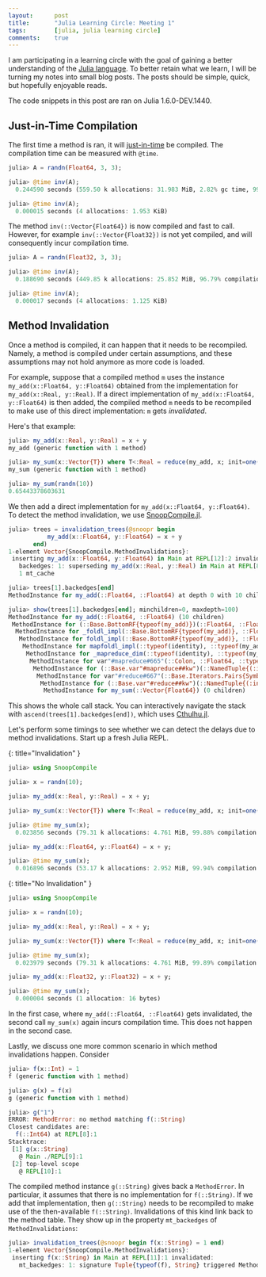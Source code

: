 ```yaml
---
layout:      post
title:       "Julia Learning Circle: Meeting 1"
tags:        [julia, julia learning circle]
comments:    true
---
```


I am participating in a learning circle with the goal of gaining a better understanding of the [Julia language](https://julialang.org/).
To better retain what we learn, I will be turning my notes into small blog posts.
The posts should be simple, quick, but hopefully enjoyable reads.

The code snippets in this post are ran on Julia 1.6.0-DEV.1440.

## Just-in-Time Compilation

The first time a method is ran, it will [just-in-time](https://en.wikipedia.org/wiki/Just-in-time_compilation) be compiled.
The compilation time can be measured with `@time`.

```julia
julia> A = randn(Float64, 3, 3);

julia> @time inv(A);
  0.244590 seconds (559.50 k allocations: 31.983 MiB, 2.82% gc time, 99.94% compilation time)

julia> @time inv(A);
  0.000015 seconds (4 allocations: 1.953 KiB)
```

The method `inv(::Vector{Float64})` is now compiled and fast to call.
However, for example `inv(::Vector{Float32})` is not yet compiled, and will consequently incur compilation time.

```julia
julia> A = randn(Float32, 3, 3);

julia> @time inv(A);
  0.188690 seconds (449.85 k allocations: 25.852 MiB, 96.79% compilation time)

julia> @time inv(A);
  0.000017 seconds (4 allocations: 1.125 KiB)
```

## Method Invalidation

Once a method is compiled, it can happen that it needs to be recompiled.
Namely, a method is compiled under certain assumptions, and these assumptions may not hold anymore as more code is loaded.

For example, suppose that a compiled method `m` uses the instance `my_add(x::Float64, y::Float64)` obtained from the implementation for `my_add(x::Real, y::Real)`.
If a direct implementation of `my_add(x::Float64, y::Float64)` is then added, the compiled method `m` needs to be recompiled to make use of this direct implementation: `m` gets _invalidated_.

Here's that example:

```julia
julia> my_add(x::Real, y::Real) = x + y
my_add (generic function with 1 method)

julia> my_sum(x::Vector{T}) where T<:Real = reduce(my_add, x; init=one(T))
my_sum (generic function with 1 method)

julia> my_sum(randn(10))
0.65443378603631
```

We then add a direct implementation for `my_add(x::Float64, y::Float64)`.
To detect the method invalidation, we use [SnoopCompile.jl](https://github.com/timholy/SnoopCompile.jl).

```julia
julia> trees = invalidation_trees(@snoopr begin
           my_add(x::Float64, y::Float64) = x + y
       end)
1-element Vector{SnoopCompile.MethodInvalidations}:
 inserting my_add(x::Float64, y::Float64) in Main at REPL[12]:2 invalidated:
   backedges: 1: superseding my_add(x::Real, y::Real) in Main at REPL[8]:1 with MethodInstance for my_add(::Float64, ::Float64) (10 children)
   1 mt_cache

julia> trees[1].backedges[end]
MethodInstance for my_add(::Float64, ::Float64) at depth 0 with 10 children

julia> show(trees[1].backedges[end]; minchildren=0, maxdepth=100)
MethodInstance for my_add(::Float64, ::Float64) (10 children)
 MethodInstance for (::Base.BottomRF{typeof(my_add)})(::Float64, ::Float64) (9 children)
  MethodInstance for _foldl_impl(::Base.BottomRF{typeof(my_add)}, ::Float64, ::Vector{Float64}) (8 children)
   MethodInstance for foldl_impl(::Base.BottomRF{typeof(my_add)}, ::Float64, ::Vector{Float64}) (7 children)
    MethodInstance for mapfoldl_impl(::typeof(identity), ::typeof(my_add), ::Float64, ::Vector{Float64}) (6 children)
     MethodInstance for _mapreduce_dim(::typeof(identity), ::typeof(my_add), ::Float64, ::Vector{Float64}, ::Colon) (5 children)
      MethodInstance for var"#mapreduce#665"(::Colon, ::Float64, ::typeof(mapreduce), ::typeof(identity), ::typeof(my_add), ::Vector{Float64}) (4 children)
       MethodInstance for (::Base.var"#mapreduce##kw")(::NamedTuple{(:init,), Tuple{Float64}}, ::typeof(mapreduce), ::typeof(identity), ::typeof(my_add), ::Vector{Float64}) (3 children)
        MethodInstance for var"#reduce#667"(::Base.Iterators.Pairs{Symbol, Float64, Tuple{Symbol}, NamedTuple{(:init,), Tuple{Float64}}}, ::typeof(reduce), ::typeof(my_add), ::Vector{Float64}) (2 children)
         MethodInstance for (::Base.var"#reduce##kw")(::NamedTuple{(:init,), Tuple{Float64}}, ::typeof(reduce), ::typeof(my_add), ::Vector{Float64}) (1 children)
          MethodInstance for my_sum(::Vector{Float64}) (0 children)
```

This shows the whole call stack.
You can interactively navigate the stack with `ascend(trees[1].backedges[end])`, which uses [Cthulhu.jl](https://github.com/JuliaDebug/Cthulhu.jl).

Let's perform some timings to see whether we can detect the delays due to method invalidations.
Start up a fresh Julia REPL.

{: title="Invalidation" }
```julia
julia> using SnoopCompile

julia> x = randn(10);

julia> my_add(x::Real, y::Real) = x + y;

julia> my_sum(x::Vector{T}) where T<:Real = reduce(my_add, x; init=one(T));

julia> @time my_sum(x);
  0.023856 seconds (79.31 k allocations: 4.761 MiB, 99.88% compilation time)

julia> my_add(x::Float64, y::Float64) = x + y;

julia> @time my_sum(x);
  0.016896 seconds (53.17 k allocations: 2.952 MiB, 99.94% compilation time)
```

{: title="No Invalidation" }
```julia
julia> using SnoopCompile

julia> x = randn(10);

julia> my_add(x::Real, y::Real) = x + y;

julia> my_sum(x::Vector{T}) where T<:Real = reduce(my_add, x; init=one(T));

julia> @time my_sum(x);
  0.023979 seconds (79.31 k allocations: 4.761 MiB, 99.89% compilation time)

julia> my_add(x::Float32, y::Float32) = x + y;

julia> @time my_sum(x);
  0.000004 seconds (1 allocation: 16 bytes)
```

In the first case, where `my_add(::Float64, ::Float64)` gets invalidated, the second call `my_sum(x)` again incurs compilation time.
This does not happen in the second case.

Lastly, we discuss one more common scenario in which method invalidations happen.
Consider

```julia
julia> f(x::Int) = 1
f (generic function with 1 method)

julia> g(x) = f(x)
g (generic function with 1 method)

julia> g("1")
ERROR: MethodError: no method matching f(::String)
Closest candidates are:
  f(::Int64) at REPL[8]:1
Stacktrace:
 [1] g(x::String)
   @ Main ./REPL[9]:1
 [2] top-level scope
   @ REPL[10]:1
```

The compiled method instance `g(::String)` gives back a `MethodError`.
In particular, it assumes that there is no implementation for `f(::String)`.
If we add that implementation, then `g(::String)` needs to be recompiled to make use of the then-available `f(::String)`.
Invalidations of this kind link back to the method table.
They show up in the property `mt_backedges` of `MethodInvalidations`:

```julia
julia> invalidation_trees(@snoopr begin f(x::String) = 1 end)
1-element Vector{SnoopCompile.MethodInvalidations}:
 inserting f(x::String) in Main at REPL[11]:1 invalidated:
   mt_backedges: 1: signature Tuple{typeof(f), String} triggered MethodInstance for g(::String) (0 children)
```


